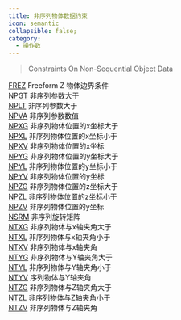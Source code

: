 ```yaml
---
title: 非序列物体数据约束
icon: semantic
collapsible: false;
category:
  - 操作数
---
```


> Constraints On Non-Sequential Object Data

[FREZ](FREZ.md  "Zemax 操作数 FREZ") Freeform Z 物体边界条件<br />[NPGT](NPGT.md  "Zemax 操作数 NPGT") 非序列参数大于<br />[NPLT](NPLT.md  "Zemax 操作数 NPLT") 非序列参数大于<br />[NPVA](NPVA.md  "Zemax 操作数 NPVA") 非序列参数数值<br />[NPXG](NPXG.md  "Zemax 操作数 NPXG") 非序列物体位置的x坐标大于<br />[NPXL](NPXL.md  "Zemax 操作数 NPXL") 非序列物体位置的x坐标小于<br />[NPXV](NPXV.md  "Zemax 操作数 NPXV") 非序列物体位置的x坐标<br />[NPYG](NPYG.md  "Zemax 操作数 NPYG") 非序列物体位置的y坐标大于<br />[NPYL](NPYL.md  "Zemax 操作数 NPYL") 非序列物体位置的y坐标小于<br />[NPYV](NPYV.md  "Zemax 操作数 NPYV") 非序列物体位置的y坐标<br />[NPZG](NPZG.md  "Zemax 操作数 NPZG") 非序列物体位置的z坐标大于<br />[NPZL](NPZL.md  "Zemax 操作数 NPZL") 非序列物体位置的z坐标小于<br />[NPZV](NPZV.md  "Zemax 操作数 NPZV") 非序列物体位置的y坐标<br />[NSRM](NSRM.md  "Zemax 操作数 NSRM") 非序列旋转矩阵<br />[NTXG](NTXG.md  "Zemax 操作数 NTXG") 非序列物体与x轴夹角大于<br />[NTXL](NTXL.md  "Zemax 操作数 NTXL") 非序列物体与x轴夹角小于<br />[NTXV](NTXV.md  "Zemax 操作数 NTXV") 非序列物体与x轴夹角<br />[NTYG](NTYG.md  "Zemax 操作数 NTYG") 非序列物体与Y轴夹角大于<br />[NTYL](NTYL.md  "Zemax 操作数 NTYL") 非序列物体与Y轴夹角小于<br />[NTYV](NTYV.md  "Zemax 操作数 NTYV") 序列物体与Y轴夹角<br />[NTZG](NTZG.md  "Zemax 操作数 NTZG") 非序列物体与Z轴夹角大于<br />[NTZL](NTZL.md  "Zemax 操作数 NTZL") 非序列物体与Z轴夹角小于<br />[NTZV](NTZV.md  "Zemax 操作数 NTZV") 非序列物体与Z轴夹角<br />